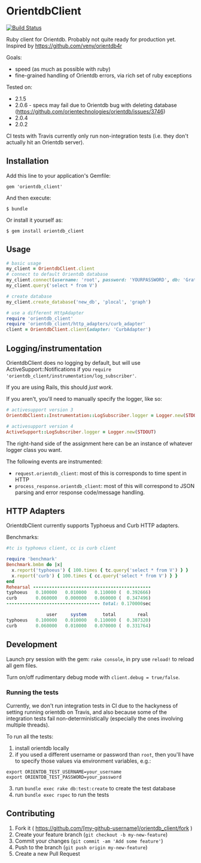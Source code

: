 # OrientdbClient

[![Build Status](https://travis-ci.org/lukeasrodgers/orientdb_client.svg)](https://travis-ci.org/lukeasrodgers/orientdb_client)

Ruby client for Orientdb. Probably not quite ready for production yet.
Inspired by https://github.com/veny/orientdb4r

Goals:

* speed (as much as possible with ruby)
* fine-grained handling of Orientdb errors, via rich set of ruby exceptions

Tested on:
* 2.1.5
* 2.0.6 - specs may fail due to Orientdb bug with deleting database (https://github.com/orientechnologies/orientdb/issues/3746)
* 2.0.4
* 2.0.2

CI tests with Travis currently only run non-integration tests (i.e. they don't actually hit an Orientdb server).

## Installation

Add this line to your application's Gemfile:

    gem 'orientdb_client'

And then execute:

    $ bundle

Or install it yourself as:

    $ gem install orientdb_client

## Usage

```ruby
# basic usage
my_client = OrientdbClient.client
# connect to default Orientdb database
my_client.connect(username: 'root', password: 'YOURPASSWORD', db: 'GratefulDeadConcerts')
my_client.query('select * from V')

# create database
my_client.create_database('new_db', 'plocal', 'graph')

# use a different HttpAdapter
require 'orientdb_client'
require 'orientdb_client/http_adapters/curb_adapter'
client = OrientdbClient.client(adapter: 'CurbAdapter')
```

## Logging/instrumentation

OrientdbClient does no logging by default, but will use ActiveSupport::Notifications
if you `require 'orientdb_client/instrumentation/log_subscriber'`.

If you are using Rails, this should *just work*.

If you aren't, you'll need to manually specify the logger, like so:


```ruby
# activesupport version 3
OrientdbClient::Instrumentation::LogSubscriber.logger = Logger.new(STDOUT)

# activesupport version 4
ActiveSupport::LogSubscriber.logger = Logger.new(STDOUT)
```

The right-hand side of the assignment here can be an instance of whatever
logger class you want.

The following events are instrumented:

* `request.orientdb_client`: most of this is corresponds to time spent in HTTP
* `process_response.orientdb_client`: most of this will correspond to JSON parsing
and error response code/message handling.

## HTTP Adapters

OrientdbClient currently supports Typhoeus and Curb HTTP adapters.

Benchmarks:

```ruby
#tc is typhoeus client, cc is curb client

require 'benchmark'
Benchmark.bmbm do |x|
  x.report('typhoeus') { 100.times { tc.query('select * from V') } }
  x.report('curb') { 100.times { cc.query('select * from V') } }
end
Rehearsal --------------------------------------------
typhoeus   0.100000   0.010000   0.110000 (  0.392666)
curb       0.060000   0.000000   0.060000 (  0.347496)
----------------------------------- total: 0.170000sec

               user     system      total        real
typhoeus   0.100000   0.010000   0.110000 (  0.387320)
curb       0.060000   0.010000   0.070000 (  0.331764)
```

## Development

Launch pry session with the gem: `rake console`, in pry use `reload!` to reload all gem files.

Turn on/off rudimentary debug mode with `client.debug = true/false`.

### Running the tests

Currently, we don't run integration tests in CI due to the hackyness of setting running orientdb on Travis, and also because
some of the integration tests fail non-deterministically (especially the ones involving multiple threads).

To run all the tests:

1. install orientdb locally
2. if you used a different username or password than `root`, then you'll have to specify those values via environment variables, e.g.:
```
export ORIENTDB_TEST_USERNAME=your_username
export ORIENTDB_TEST_PASSWORD=your_password
```
3. run `bundle exec rake db:test:create` to create the test database
4. run `bundle exec rspec` to run the tests

## Contributing

1. Fork it ( https://github.com/[my-github-username]/orientdb_client/fork )
2. Create your feature branch (`git checkout -b my-new-feature`)
3. Commit your changes (`git commit -am 'Add some feature'`)
4. Push to the branch (`git push origin my-new-feature`)
5. Create a new Pull Request
